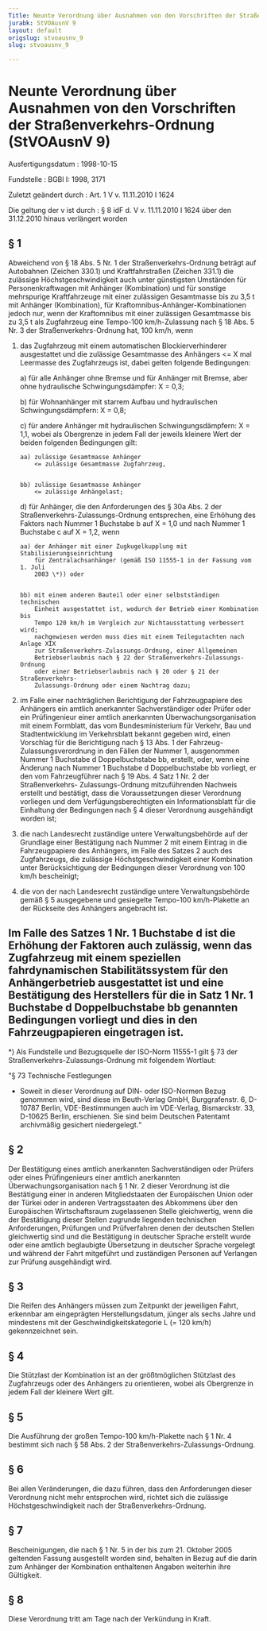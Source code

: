 ```yaml
---
Title: Neunte Verordnung über Ausnahmen von den Vorschriften der Straßenverkehrs-Ordnung
jurabk: StVOAusnV 9
layout: default
origslug: stvoausnv_9
slug: stvoausnv_9

---
```


# Neunte Verordnung über Ausnahmen von den Vorschriften der Straßenverkehrs-Ordnung (StVOAusnV 9)

Ausfertigungsdatum
:   1998-10-15

Fundstelle
:   BGBl I: 1998, 3171

Zuletzt geändert durch
:   Art. 1 V v. 11.11.2010 I 1624

Die geltung der v ist durch
:   § 8 idF d. V v. 11.11.2010 I 1624 über den 31.12.2010 hinaus verlängert worden

## § 1

Abweichend von § 18 Abs. 5 Nr. 1 der Straßenverkehrs-Ordnung beträgt
auf Autobahnen (Zeichen 330.1) und Kraftfahrstraßen (Zeichen 331.1)
die zulässige Höchstgeschwindigkeit auch unter günstigsten Umständen
für Personenkraftwagen mit Anhänger (Kombination) und für sonstige
mehrspurige Kraftfahrzeuge mit einer zulässigen Gesamtmasse bis zu 3,5
t mit Anhänger (Kombination), für Kraftomnibus-Anhänger-Kombinationen
jedoch nur, wenn der Kraftomnibus mit einer zulässigen Gesamtmasse bis
zu 3,5 t als Zugfahrzeug eine Tempo-100 km/h-Zulassung nach § 18 Abs.
5 Nr. 3 der Straßenverkehrs-Ordnung hat, 100 km/h, wenn

1.  das Zugfahrzeug mit einem automatischen Blockierverhinderer
    ausgestattet und die zulässige Gesamtmasse des Anhängers
    <= X mal Leermasse des Zugfahrzeugs ist, dabei gelten folgende
    Bedingungen:

    a)  für alle Anhänger ohne Bremse und für Anhänger mit Bremse, aber ohne
        hydraulische Schwingungsdämpfer: X = 0,3;


    b)  für Wohnanhänger mit starrem Aufbau und hydraulischen
        Schwingungsdämpfern: X = 0,8;


    c)  für andere Anhänger mit hydraulischen Schwingungsdämpfern: X = 1,1,
        wobei als Obergrenze in jedem Fall der jeweils kleinere Wert der
        beiden folgenden Bedingungen gilt:

        aa) zulässige Gesamtmasse Anhänger
            <= zulässige Gesamtmasse Zugfahrzeug,


        bb) zulässige Gesamtmasse Anhänger
            <= zulässige Anhängelast;





    d)  für Anhänger, die den Anforderungen des § 30a Abs. 2 der
        Straßenverkehrs-Zulassungs-Ordnung entsprechen, eine Erhöhung des
        Faktors nach Nummer 1 Buchstabe b auf X = 1,0 und nach Nummer 1
        Buchstabe c auf X = 1,2, wenn

        aa) der Anhänger mit einer Zugkugelkupplung mit Stabilisierungseinrichtung
            für Zentralachsanhänger (gemäß ISO 11555-1 in der Fassung vom 1. Juli
            2003 \*)) oder


        bb) mit einem anderen Bauteil oder einer selbstständigen technischen
            Einheit ausgestattet ist, wodurch der Betrieb einer Kombination bis
            Tempo 120 km/h im Vergleich zur Nichtausstattung verbessert wird;
            nachgewiesen werden muss dies mit einem Teilegutachten nach Anlage XIX
            zur Straßenverkehrs-Zulassungs-Ordnung, einer Allgemeinen
            Betriebserlaubnis nach § 22 der Straßenverkehrs-Zulassungs-Ordnung
            oder einer Betriebserlaubnis nach § 20 oder § 21 der Straßenverkehrs-
            Zulassungs-Ordnung oder einem Nachtrag dazu;








2.  im Falle einer nachträglichen Berichtigung der Fahrzeugpapiere des
    Anhängers ein amtlich anerkannter Sachverständiger oder Prüfer oder
    ein Prüfingenieur einer amtlich anerkannten Überwachungsorganisation
    mit einem Formblatt, das vom Bundesministerium für Verkehr, Bau und
    Stadtentwicklung im Verkehrsblatt bekannt gegeben wird, einen
    Vorschlag für die Berichtigung nach § 13 Abs. 1 der Fahrzeug-
    Zulassungsverordnung in den Fällen der Nummer 1, ausgenommen Nummer 1
    Buchstabe d Doppelbuchstabe bb, erstellt, oder, wenn eine Änderung
    nach Nummer 1 Buchstabe d Doppelbuchstabe bb vorliegt, er den vom
    Fahrzeugführer nach § 19 Abs. 4 Satz 1 Nr. 2 der Straßenverkehrs-
    Zulassungs-Ordnung mitzuführenden Nachweis erstellt und bestätigt,
    dass die Voraussetzungen dieser Verordnung vorliegen und dem
    Verfügungsberechtigten ein Informationsblatt für die Einhaltung der
    Bedingungen nach § 4 dieser Verordnung ausgehändigt worden ist;


3.  die nach Landesrecht zuständige untere Verwaltungsbehörde auf der
    Grundlage einer Bestätigung nach Nummer 2 mit einem Eintrag in die
    Fahrzeugpapiere des Anhängers, im Falle des Satzes 2 auch des
    Zugfahrzeugs, die zulässige Höchstgeschwindigkeit einer Kombination
    unter Berücksichtigung der Bedingungen dieser Verordnung von 100 km/h
    bescheinigt;


4.  die von der nach Landesrecht zuständige untere Verwaltungsbehörde
    gemäß § 5 ausgegebene und gesiegelte Tempo-100 km/h-Plakette an der
    Rückseite des Anhängers angebracht ist.



Im Falle des Satzes 1 Nr. 1 Buchstabe d ist die Erhöhung der Faktoren
auch zulässig, wenn das Zugfahrzeug mit einem speziellen
fahrdynamischen Stabilitätssystem für den Anhängerbetrieb ausgestattet
ist und eine Bestätigung des Herstellers für die in Satz 1 Nr. 1
Buchstabe d Doppelbuchstabe bb genannten Bedingungen vorliegt und dies
in den Fahrzeugpapieren eingetragen ist.
-----

\*) Als Fundstelle und Bezugsquelle der ISO-Norm 11555-1 gilt § 73 der
    Straßenverkehrs-Zulassungs-Ordnung mit folgendem Wortlaut:



"§ 73
Technische Festlegungen

*   Soweit in dieser Verordnung auf DIN- oder ISO-Normen Bezug genommen
    wird, sind diese im Beuth-Verlag GmbH, Burggrafenstr. 6, D-10787
    Berlin, VDE-Bestimmungen auch im VDE-Verlag, Bismarckstr. 33, D-10625
    Berlin, erschienen. Sie sind beim Deutschen Patentamt archivmäßig
    gesichert niedergelegt.“

## § 2

Der Bestätigung eines amtlich anerkannten Sachverständigen oder
Prüfers oder eines Prüfingenieurs einer amtlich anerkannten
Überwachungsorganisation nach § 1 Nr. 2 dieser Verordnung ist die
Bestätigung einer in anderen Mitgliedstaaten der Europäischen Union
oder der Türkei oder in anderen Vertragsstaaten des Abkommens über den
Europäischen Wirtschaftsraum zugelassenen Stelle gleichwertig, wenn
die der Bestätigung dieser Stellen zugrunde liegenden technischen
Anforderungen, Prüfungen und Prüfverfahren denen der deutschen Stellen
gleichwertig sind und die Bestätigung in deutscher Sprache erstellt
wurde oder eine amtlich beglaubigte Übersetzung in deutscher Sprache
vorgelegt und während der Fahrt mitgeführt und zuständigen Personen
auf Verlangen zur Prüfung ausgehändigt wird.

## § 3

Die Reifen des Anhängers müssen zum Zeitpunkt der jeweiligen Fahrt,
erkennbar am eingeprägten Herstellungsdatum, jünger als sechs Jahre
und mindestens mit der Geschwindigkeitskategorie L (= 120 km/h)
gekennzeichnet sein.

## § 4

Die Stützlast der Kombination ist an der größtmöglichen Stützlast des
Zugfahrzeugs oder des Anhängers zu orientieren, wobei als Obergrenze
in jedem Fall der kleinere Wert gilt.

## § 5

Die Ausführung der großen Tempo-100 km/h-Plakette nach § 1 Nr. 4
bestimmt sich nach § 58 Abs. 2 der Straßenverkehrs-Zulassungs-Ordnung.

## § 6

Bei allen Veränderungen, die dazu führen, dass den Anforderungen
dieser Verordnung nicht mehr entsprochen wird, richtet sich die
zulässige Höchstgeschwindigkeit nach der Straßenverkehrs-Ordnung.

## § 7

Bescheinigungen, die nach § 1 Nr. 5 in der bis zum 21. Oktober 2005
geltenden Fassung ausgestellt worden sind, behalten in Bezug auf die
darin zum Anhänger der Kombination enthaltenen Angaben weiterhin ihre
Gültigkeit.

## § 8

Diese Verordnung tritt am Tage nach der Verkündung in Kraft.

